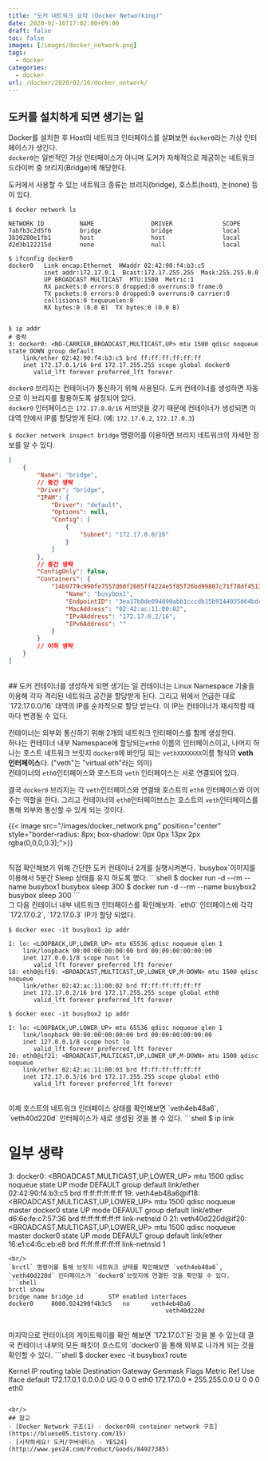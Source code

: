 ```yaml
---
title: "도커 네트워크 요약 (Docker Networking)"
date: 2020-02-16T17:02:00+09:00
draft: false
toc: false
images: [/images/docker_network.png]
tags:
  - docker
categories:
  - docker
url: /docker/2020/02/16/docker_network/
---
```


## 도커를 설치하게 되면 생기는 일
Docker를 설치한 후 Host의 네트워크 인터페이스를 살펴보면 `docker0`라는 가상 인터페이스가 생긴다.  
`docker0`는 일반적인 가상 인터페이스가 아니며 도커가 자체적으로 제공하는 네트워크 드라이버 중 브리지(Bridge)에 해당한다.  

도커에서 사용할 수 있는 네트워크 종류는 브리지(bridge), 호스트(host), 논(none) 등이 있다.

```
$ docker network ls

NETWORK ID          NAME                DRIVER              SCOPE
7abfb3c2d5f6        bridge              bridge              local
3b30280e1fb1        host                host                local
d2d3b122215d        none                null                local
```

```
$ ifconfig docker0
docker0   Link encap:Ethernet  HWaddr 02:42:90:f4:b3:c5
          inet addr:172.17.0.1  Bcast:172.17.255.255  Mask:255.255.0.0
          UP BROADCAST MULTICAST  MTU:1500  Metric:1
          RX packets:0 errors:0 dropped:0 overruns:0 frame:0
          TX packets:0 errors:0 dropped:0 overruns:0 carrier:0
          collisions:0 txqueuelen:0
          RX bytes:0 (0.0 B)  TX bytes:0 (0.0 B)


$ ip addr
# 중략
3: docker0: <NO-CARRIER,BROADCAST,MULTICAST,UP> mtu 1500 qdisc noqueue state DOWN group default
    link/ether 02:42:90:f4:b3:c5 brd ff:ff:ff:ff:ff:ff
    inet 172.17.0.1/16 brd 172.17.255.255 scope global docker0
       valid_lft forever preferred_lft forever
```

`docker0` 브리지는 컨테이너가 통신하기 위해 사용된다. 도커 컨테이너를 생성하면 자동으로 이 브리지를 활용하도록 설정되어 있다.  
`docker0` 인터페이스는 `172.17.0.0/16` 서브넷을 갖기 때문에 컨테이너가 생성되면 이 대역 안에서 IP를 할당받게 된다. (예: `172.17.0.2`, `172.17.0.3`)  

`$ docker network inspect bridge` 명령어를 이용하면 브리지 네트워크의 자세한 정보를 알 수 있다.  
```json
[
    {
        "Name": "bridge",
        // 중간 생략
        "Driver": "bridge",
        "IPAM": {
            "Driver": "default",
            "Options": null,
            "Config": [
                {
                    "Subnet": "172.17.0.0/16"
                }
            ]
        },
        // 중간 생략
        "ConfigOnly": false,
        "Containers": {
            "14b9779c990fe7557d60f2605ff4224e5f85f26bd99807c71f78df45133314be": {
                "Name": "busybox1",
                "EndpointID": "3ea17b0de094890abb1cccdb15b9144035d64bdc07777b97ddf9427b27563f51",
                "MacAddress": "02:42:ac:11:00:02",
                "IPv4Address": "172.17.0.2/16",
                "IPv6Address": ""
            }
        }
        // 이하 생략
    }
]
```

<br>
## 도커 컨테이너를 생성하게 되면 생기는 일
컨테이너는 Linux Namespace 기술을 이용해 각자 격리된 네트워크 공간을 할당받게 된다.  
그리고 위에서 언급한 대로 `172.17.0.0/16` 대역의 IP를 순차적으로 할당 받는다. 이 IP는 컨테이너가 재시작할 때마다 변경될 수 있다.  

컨테이너는 외부와 통신하기 위해 2개의 네트워크 인터페이스를 함께 생성한다.  
하나는 컨테이너 내부 Namespace에 할당되는`eth0` 이름의 인터페이스이고, 나머지 하나는 호스트 네트워크 브릿지  `docker0`에 바인딩 되는 `vethXXXXXXX`이름 형식의 **veth 인터페이스**다. ("veth"는 "virtual eth"라는 의미)  
컨테이너의 `eth0`인터페이스와 호스트의 `veth` 인터페이스는 서로 연결되어 있다.  

결국 `docker0` 브리지는 각 `veth`인터페이스와 연결돼 호스트의 `eth0` 인터페이스와 이어주는 역할을 한다. 그리고 컨테이너의 `eth0`인터페이브스는 호스트의 `veth`인터페이스를 통해 외부와 통신할 수 있게 되는 것이다.

{{< image src="/images/docker_network.png" position="center" style="border-radius: 8px; box-shadow: 0px 0px 13px 2px rgba(0,0,0,0.3);">}}

<br/>
직접 확인해보기 위해 간단한 도커 컨테이너 2개를 실행시켜본다.  
`busybox`이미지를 이용해서 5분간 Sleep 상태를 유지 하도록 했다.  
```shell
$ docker run -d --rm --name busybox1 busybox sleep 300
$ docker run -d --rm --name busybox2 busybox sleep 300
```
<br/>
그 다음 컨테이너 내부 네트워크 인터페이스를 확인해보자.  
`eth0` 인터페이스에 각각 `172.17.0.2`, `172.17.0.3` IP가 할당 되었다.  

```shell
$ docker exec -it busybox1 ip addr

1: lo: <LOOPBACK,UP,LOWER_UP> mtu 65536 qdisc noqueue qlen 1
    link/loopback 00:00:00:00:00:00 brd 00:00:00:00:00:00
    inet 127.0.0.1/8 scope host lo
       valid_lft forever preferred_lft forever
18: eth0@if19: <BROADCAST,MULTICAST,UP,LOWER_UP,M-DOWN> mtu 1500 qdisc noqueue
    link/ether 02:42:ac:11:00:02 brd ff:ff:ff:ff:ff:ff
    inet 172.17.0.2/16 brd 172.17.255.255 scope global eth0
       valid_lft forever preferred_lft forever
```

```shell
$ docker exec -it busybox2 ip addr

1: lo: <LOOPBACK,UP,LOWER_UP> mtu 65536 qdisc noqueue qlen 1
    link/loopback 00:00:00:00:00:00 brd 00:00:00:00:00:00
    inet 127.0.0.1/8 scope host lo
       valid_lft forever preferred_lft forever
20: eth0@if21: <BROADCAST,MULTICAST,UP,LOWER_UP,M-DOWN> mtu 1500 qdisc noqueue
    link/ether 02:42:ac:11:00:03 brd ff:ff:ff:ff:ff:ff
    inet 172.17.0.3/16 brd 172.17.255.255 scope global eth0
       valid_lft forever preferred_lft forever
```
<br/>
이제 호스트의 네트워크 인터페이스 상태를 확인해보면 `veth4eb48a6`, `veth40d220d` 인터페이스가 새로 생성된 것을 볼 수 있다.  
```shell
$ ip link

# 일부 생략
3: docker0: <BROADCAST,MULTICAST,UP,LOWER_UP> mtu 1500 qdisc noqueue state UP mode DEFAULT group default
    link/ether 02:42:90:f4:b3:c5 brd ff:ff:ff:ff:ff:ff
19: veth4eb48a6@if18: <BROADCAST,MULTICAST,UP,LOWER_UP> mtu 1500 qdisc noqueue master docker0 state UP mode DEFAULT group default
    link/ether d6:6e:fe:c7:57:36 brd ff:ff:ff:ff:ff:ff link-netnsid 0
21: veth40d220d@if20: <BROADCAST,MULTICAST,UP,LOWER_UP> mtu 1500 qdisc noqueue master docker0 state UP mode DEFAULT group default
    link/ether 16:e1:c4:6c:eb:e8 brd ff:ff:ff:ff:ff:ff link-netnsid 1
```
<br/>
`brctl` 명령어를 통해 브릿지 네트워크 상태를 확인해보면 `veth4eb48a6`, `veth40d220d` 인터페이스가 `docker0`브릿지에 연결된 것을 확인할 수 있다.  
```shell
brctl show
bridge name	bridge id		STP enabled	interfaces
docker0		8000.024290f4b3c5	no		veth4eb48a6
											veth40d220d
```
<br/>
마지막으로 컨터이너의 게이트웨이를 확인 해보면 `172.17.0.1`된 것을 볼 수 있는데 결국 컨테이너 내부의 모든 패킷이 호스트의 `docker0`을 통해 외부로 나가게 되는 것을 확인할 수 있다.  
```shell
$ docker exec -it busybox1 route

Kernel IP routing table
Destination     Gateway         Genmask         Flags Metric Ref    Use Iface
default         172.17.0.1      0.0.0.0         UG    0      0        0 eth0
172.17.0.0      *               255.255.0.0     U     0      0        0 eth0
```

<br/>
## 참고
- [Docker Network 구조(1) - docker0와 container network 구조](https://bluese05.tistory.com/15)
- [시작하세요! 도커/쿠버네티스 - YES24](http://www.yes24.com/Product/Goods/84927385)
